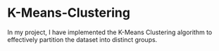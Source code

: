 # K-Means-Clustering
In my project, I have implemented the K-Means Clustering algorithm to effectively partition the dataset into distinct groups.
